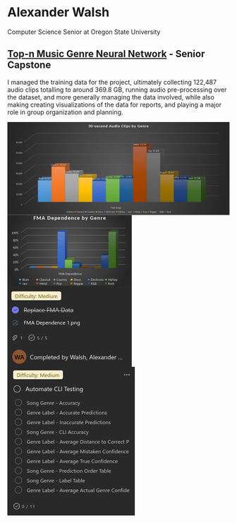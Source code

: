 # Alexander Walsh

Computer Science Senior at Oregon State University

## [Top-n Music Genre Neural Network](<https://github.com/beatsageo/Top_n>) - Senior Capstone

I managed the training data for the project, ultimately collecting 122,487 audio clips totalling to around 369.8 GB, running audio pre-processing over the dataset, and more generally managing the data involved, while also making creating visualizations of the data for reports, and playing a major role in group organization and planning.

<img align="center" src="/Pictures/Clips by Genre.png" alt="Example Visualization - 30-second Audio Clips by Genre" width="auto" height="auto">
<img align="center" src="/Pictures/Example Teams Task 2.png" alt="Example Teams Task #1 - Replace FMA Data" width="auto" height="auto">
<img align="center" src="/Pictures/Example Teams Task.png" alt="Example Teams Task #2 - Automate CLI Testing" width="auto" height="auto">

<!--
**AlexWalsh2/AlexWalsh2** is a ✨ _special_ ✨ repository because its `README.md` (this file) appears on your GitHub profile.

Here are some ideas to get you started:

- 🔭 I’m currently working on ...
- 🌱 I’m currently learning ...
- 👯 I’m looking to collaborate on ...
- 🤔 I’m looking for help with ...
- 💬 Ask me about ...
- 📫 How to reach me: ...
- 😄 Pronouns: ...
- ⚡ Fun fact: ...
-->
